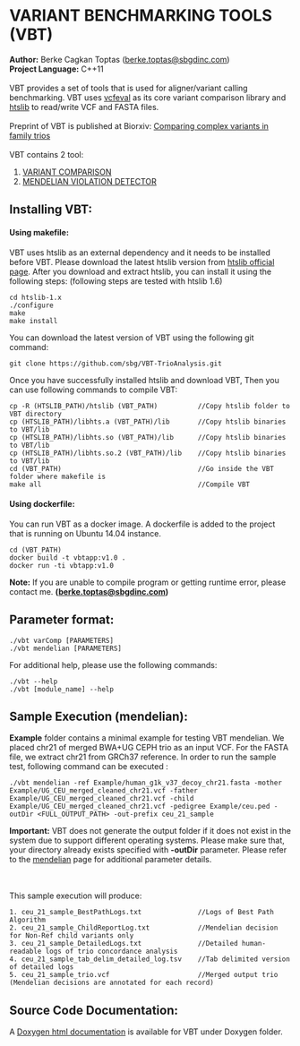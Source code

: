# VARIANT BENCHMARKING TOOLS (VBT)

**Author:** Berke Cagkan Toptas (berke.toptas@sbgdinc.com) <br /> 
**Project Language:** C++11 <br />
<br />
VBT provides a set of tools that is used for aligner/variant calling benchmarking. VBT uses [vcfeval](https://github.com/RealTimeGenomics/rtg-tools) as its core variant comparison library and [htslib](https://htslib.org) to read/write VCF and FASTA files. 
<br />
<br />
Preprint of VBT is published at Biorxiv: [Comparing complex variants in family trios](https://doi.org/10.1101/253492)  <br/>
<br />
VBT contains 2 tool:

   1. [VARIANT COMPARISON](DuoComparison/README.md)   
   2. [MENDELIAN VIOLATION DETECTOR](MendelianViolation/README.md)

## Installing VBT:


#### Using makefile:

VBT uses htslib as an external dependency and it needs to be installed before VBT. Please download the latest htslib version from [htslib official page](https://htslib.org). After you download and extract htslib, you can install it using the following steps: (following steps are tested with htslib 1.6)

```
cd htslib-1.x
./configure
make
make install
```

You can download the latest version of VBT using the following git command:

```
git clone https://github.com/sbg/VBT-TrioAnalysis.git
```

Once you have successfully installed htslib and download VBT, Then you can use following commands to compile VBT:

```
cp -R (HTSLIB_PATH)/htslib (VBT_PATH)          //Copy htslib folder to VBT directory
cp (HTSLIB_PATH)/libhts.a (VBT_PATH)/lib       //Copy htslib binaries to VBT/lib 
cp (HTSLIB_PATH)/libhts.so (VBT_PATH)/lib      //Copy htslib binaries to VBT/lib
cp (HTSLIB_PATH)/libhts.so.2 (VBT_PATH)/lib    //Copy htslib binaries to VBT/lib
cd (VBT_PATH)                                  //Go inside the VBT folder where makefile is
make all                                       //Compile VBT
```
#### Using dockerfile:

You can run VBT as a docker image. A dockerfile is added to the project that is running on Ubuntu 14.04 instance.

```
cd (VBT_PATH)
docker build -t vbtapp:v1.0 .
docker run -ti vbtapp:v1.0
```

**Note:** If you are unable to compile program or getting runtime error, please contact me. **(berke.toptas@sbgdinc.com)**

## Parameter format:

```
./vbt varComp [PARAMETERS]
./vbt mendelian [PARAMETERS]
```
For additional help, please use the following commands:

```
./vbt --help
./vbt [module_name] --help
```

## Sample Execution (mendelian):

**Example** folder contains a minimal example for testing VBT mendelian. We placed chr21 of merged BWA+UG CEPH trio as an input VCF. For the FASTA file, we extract chr21 from GRCh37 reference. In order to run the sample test, following command can be executed :

```
./vbt mendelian -ref Example/human_g1k_v37_decoy_chr21.fasta -mother Example/UG_CEU_merged_cleaned_chr21.vcf -father Example/UG_CEU_merged_cleaned_chr21.vcf -child Example/UG_CEU_merged_cleaned_chr21.vcf -pedigree Example/ceu.ped -outDir <FULL_OUTPUT_PATH> -out-prefix ceu_21_sample
```
**Important:** VBT does not generate the output folder if it does not exist in the system due to support different operating systems. Please make sure that, your directory already exists specified with **-outDir** parameter. Please refer to the [mendelian](MendelianViolation/README.md) page for additional parameter details.

<br />
<br />
This sample execution will produce:

	1. ceu_21_sample_BestPathLogs.txt              //Logs of Best Path Algorithm
	2. ceu_21_sample_ChildReportLog.txt            //Mendelian decision for Non-Ref child variants only
	3. ceu_21_sample_DetailedLogs.txt              //Detailed human-readable logs of trio concordance analysis
	4. ceu_21_sample_tab_delim_detailed_log.tsv    //Tab delimited version of detailed logs
	5. ceu_21_sample_trio.vcf                      //Merged output trio (Mendelian decisions are annotated for each record)
	

## Source Code Documentation:

A [Doxygen html documentation](Doxygen) is available for VBT under Doxygen folder.

